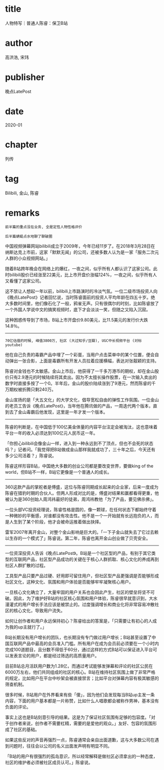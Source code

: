 # title
人物特写｜普通人陈睿：保卫B站

# author
高洪浩, 宋玮

# publisher
晚点LatePost

# date
2020-01

# chapter
列传

# tag
Bilibili, 金山, 陈睿

# remarks
`前半篇的重点没在业务, 全是定性人物性格评价`

`后半篇蜻蜓点水地聊了聊破圈`

中国视频弹幕网站bilibili成立于2009年，今年已经11岁了。在2018年3月28日在纳斯达克上市前，这家「默默无闻」的公司，还被多数人认为是一家「服务二次元人群的小众视频网站。」

随着B站跨年晚会在网络上的爆红，一夜之间，似乎所有人都认识了这家公司。此时bilibili股价已经涨至22美元，比上市开盘价涨幅124%，一夜之间，似乎所有人又看懂了这家公司。

这不禁让人想起一年以前，bilibili上市路演时的冷淡气氛。一位二级市场投资人向《晚点LatePost》记者回忆说，当时陈睿面前的投资人平均年龄在四五十岁。绝大多数时间里，他们像石化了一般，鸦雀无声。只有很偶尔的时刻，比如陈睿放了一个外国人学说中文的搞笑视频时，底下才会淡淡一笑，但随之又陷入沉寂。

这种困惑传导到了市场，B站上市开盘价9.80美元，比11.5美元的发行价大跌14.8％。


---

`70亿估值的时候, 峰值3800万, 社区 (大过知乎/豆瓣), UGC中长视频平台 (对标youtube)`

他在自己负责的毒霸产品中埋了一个彩蛋，当用户点击菜单中的某个位置，便会自动弹出一张合影，上面是毒霸所有开发人员拉着应援横幅，表达对张靓颖的支持。

陈睿对金钱也不太敏感。金山上市后，他获得了一千多万港币的期权，却在金山股价只有2.9港元的时候陆续将其卖出。因为不太擅长操作股票，在一次输入卖出的数字时直接多按了一个0。半年后，金山的股价陆续涨到了9港元，然而陈睿的千万期权被折腾只剩240万。

金山宣扬的是「大五文化」的大学文化，倡导宽松自由的弹性工作氛围。一位金山的老员工告诉《晚点LatePost》，当年他在腾讯做的产品，一周迭代两个版本，直到去了金山毒霸后他发现，这里是一年才发一个版本。


---

陈睿的判断是，在中国低于100亿美金体量的内容平台注定会被淘汰，这也意味着平台一年的收入必须达到100亿元人民币这一年。


「你担心bilibili会像金山一样，进入到一种永远到不了顶点，但也不会死的状态吗？」记者问。「我觉得把B站做成金山那样我就成功了，三十年之后，今天还有多少公司活着？」陈睿说。

陈睿这样形容B站，中国绝大多数的创业公司都是要改变世界，要做king of the world，但B站不一样，B站它更像是一个普通人的成长。

---

360这款产品的掌舵者是傅盛，这位与陈睿同期成长起来的企业家，后来一度成为陈睿在猎豹时期的合伙人。但两人形成对比的是，傅盛对结果和赢都看得更重，他被认为是360创始人周鸿祎最好的徒弟，周鸿祎教他「为了产品，要见佛杀佛」。

一位头部VC投资经理说，陈睿性格是圆的，像一颗球，在任何状态下都始终守着一种微妙的平衡感，对谁都没有攻击性。他不是一个一开始就有长远抱负的人，而是人生到了某个阶段，他才会被命运推着做出抉择。

雷军2007年离开金山，对整个金山影响是巨大的。「一下子金山就失去了它过去赖以生存的一个模式了」陈睿说。第二年，陈睿也离开金山创业做了贝壳安全。


---

一位资深投资人告诉《晚点LatePost》。B站是一个社区型的产品，有别于其它类型的互联网产品，社区型产品成功的关键在于核心人群抓取、核心文化的养成再到社区人群扩散的过程。

工具型产品只要产品过硬、好用即可留住用户，但社区型产品更强调是否能够形成社区文化，这种文化、氛围和用户体验是否能够牢牢凝聚核心用户。

一旦核心文化确立了，大量牢固的用户关系也会因此产生，社区的壁垒将坚不可破。因此，为了维护好B站的社区核心氛围和用户体验，陈睿很早就意识到，大水漫灌式的用户增长手法应该是被禁止的。过度强调增长和商业化将非常容易冲散社区的核心文化，导致用户流失。

如何让创作者和用户永远保持初心？陈睿给出的答案是，「只需要让有初心的人成为我的up主就行了。」

B站长期没有用户增长的团队，也长期没有专门做过用户增长；B站甚至设置了中国互联网产品中最高的会员准入门槛。所有用户在成为会员前必须要在一个小时内完成100道题目，且分数不得低于60分，通过这样的方式B站可以保证进入平台可以发表言论的用户，都是经过筛选的高质量用户。

目前B站总月活跃用户数为1.28亿，而通过考试能够发弹幕和评论的社区公民在6000万左右，他们共同组成的社区的核心。B站在维持社区氛围上做了非常严格的规定，比如用户在平台中吵架会被直接禁言；比如平台对弹幕内容有极其敏感的筛查机制。

很多时候，B站用户在外界看来有些「傻」，因为他们会发现每当B站up主发一条内容，下面的用户基本都是一片称赞，比如什么人唱歌都会被称作男神，基本没有负面的评论。

事实上这也是B站刻意引导的结果。这是为了保证社区氛围有足够的包容度。「对于创作者来说，创作者不需要杠精，需要的是爱他的观众。」友好、包容的氛围形成了社区的基础。

如果这些反对的声音再强烈一点，陈睿通常会亲自出面道歉，这与大多数公司在遇到问题时，往往会以公司的名义出面发声明有明显不同。

「B站的用户有很强烈的孤岛意识，所以经常解释是做社区必须拿出的一种态度，社区的维护者必须被社区成员认可。」陈睿说。

